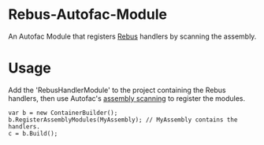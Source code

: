 # Rebus-Autofac-Module
An Autofac Module that registers [Rebus](https://github.com/rebus-org/Rebus) handlers by scanning the assembly.

# Usage
Add the 'RebusHandlerModule' to the project containing the Rebus handlers, then use Autofac's [assembly scanning](http://docs.autofac.org/en/latest/register/scanning.html) to register the modules.

    var b = new ContainerBuilder();
    b.RegisterAssemblyModules(MyAssembly); // MyAssembly contains the handlers.
    c = b.Build();
